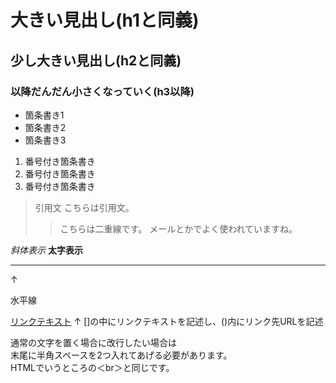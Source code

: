 # 大きい見出し(h1と同義)
## 少し大きい見出し(h2と同義)
### 以降だんだん小さくなっていく(h3以降)

- 箇条書き1
- 箇条書き2
- 箇条書き3

1. 番号付き箇条書き
1. 番号付き箇条書き
1. 番号付き箇条書き

> 引用文
> こちらは引用文。
>> こちらは二重線です。
>> メールとかでよく使われていますね。

*斜体表示*
**太字表示**

---

↑

水平線

[リンクテキスト](https://morijyobi.ac.jp)
↑
[]の中にリンクテキストを記述し、()内にリンク先URLを記述

通常の文字を置く場合に改行したい場合は  
末尾に半角スペースを2つ入れてあげる必要があります。  
HTMLでいうところの＜br＞と同じです。
